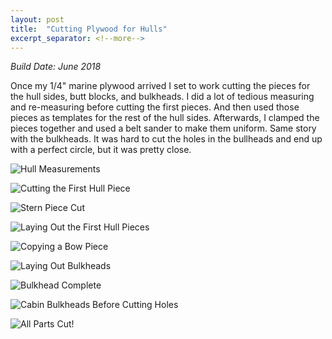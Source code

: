 ```yaml
---
layout: post
title:  "Cutting Plywood for Hulls"
excerpt_separator: <!--more-->
---
```


*Build Date: June 2018*

Once my 1/4" marine plywood arrived I set to work cutting the pieces for the hull sides, butt blocks, and bulkheads. I did a lot of tedious measuring and re-measuring before cutting the first pieces. And then used those pieces as templates for the rest of the hull sides. Afterwards, I clamped the pieces together and used a belt sander to make them uniform. Same story with the bulkheads. It was hard to cut the holes in the bullheads and end up with a perfect circle, but it was pretty close.

<!--more-->

![Hull Measurements](/assets/images/cutting-plans.jpg)

![Cutting the First Hull Piece](/assets/images/cutting-first.jpg)

![Stern Piece Cut](/assets/images/cutting-stern.jpg)

![Laying Out the First Hull Pieces](/assets/images/cutting-hull-fit.jpg)

![Copying a Bow Piece](/assets/images/cutting-bow.jpg)

![Laying Out Bulkheads](/assets/images/cutting-bulkhead-blank.jpg)

![Bulkhead Complete](/assets/images/cutting-bulkhead.jpg)

![Cabin Bulkheads Before Cutting Holes](/assets/images/cutting-bulkheads.jpg)

![All Parts Cut!](/assets/images/cutting-complete.jpg)
